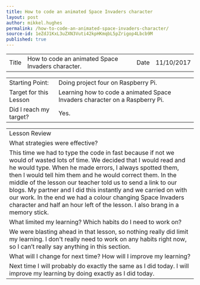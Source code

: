 ```yaml
---
title: How to code an animated Space Invaders character
layout: post
author: mikkel.hughes
permalink: /how-to-code-an-animated-space-invaders-character/
source-id: 1eZdJ1KxL3uZXN3Vuti42kpHKmqbL5pZrigop4Lbcb9M
published: true
---
```

<table>
  <tr>
    <td>Title</td>
    <td>How to code an animated Space Invaders character.</td>
    <td>    Date</td>
    <td>11/10/2017</td>
  </tr>
</table>


<table>
  <tr>
    <td>Starting Point:</td>
    <td>Doing project four on Raspberry Pi.</td>
  </tr>
  <tr>
    <td>Target for this Lesson</td>
    <td>Learning how to code a animated Space Invaders character on a Raspberry Pi.</td>
  </tr>
  <tr>
    <td>Did I reach my target? </td>
    <td>Yes.</td>
  </tr>
</table>


<table>
  <tr>
    <td>Lesson Review</td>
  </tr>
  <tr>
    <td> What strategies were effective?</td>
  </tr>
  <tr>
    <td>This time we had to type the code in fast because if not we would of wasted lots of time. We decided that I would read and he would type. When he made errors, I always spotted them, then I would tell him them and he would correct them. In the middle of the lesson our teacher told us to send a link to our blogs. My partner and I did this instantly and we carried on with our work. In the end we had a colour changing Space Invaders character and half an hour left of the lesson. I also brang in a memory stick.</td>
  </tr>
  <tr>
    <td>What limited my learning? Which habits do I need to work on?</td>
  </tr>
  <tr>
    <td>We were blasting ahead in that lesson, so nothing really did limit my learning. I don't really need to work on any habits right now, so I can’t really say anything in this section.</td>
  </tr>
  <tr>
    <td>What will I change for next time? How will I improve my learning?</td>
  </tr>
  <tr>
    <td>Next time I will probably do exactly the same as I did today. I will improve my learning by doing exactly as I did today.</td>
  </tr>
</table>


